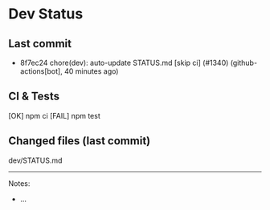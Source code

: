 # Dev Status

## Last commit
- 8f7ec24 chore(dev): auto-update STATUS.md [skip ci] (#1340) (github-actions[bot], 40 minutes ago)
## CI & Tests
[OK] npm ci
[FAIL] npm test

## Changed files (last commit)
dev/STATUS.md

---
Notes:
- ...
